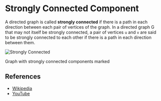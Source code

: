 Strongly Connected Component
============================

A directed graph is called **strongly connected** if there is a path in each direction between each pair of vertices of the graph. In a directed graph G that may not itself be strongly connected, a pair of vertices `u` and `v` are said to be strongly connected to each other if there is a path in each direction between them.

![Strongly Connected](https://upload.wikimedia.org/wikipedia/commons/5/5c/Scc.png)

Graph with strongly connected components marked

References
----------

-   [Wikipedia](https://en.wikipedia.org/wiki/Strongly_connected_component)
-   [YouTube](https://www.youtube.com/watch?v=RpgcYiky7uw&list=PLLXdhg_r2hKA7DPDsunoDZ-Z769jWn4R8)
